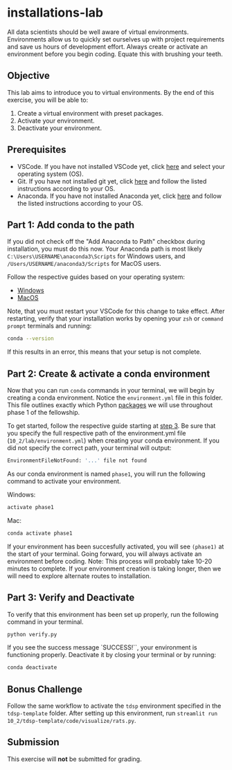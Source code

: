 # installations-lab

All data scientists should be well aware of virtual environments. Environments allow us to quickly set ourselves up with project requirements and save us hours of development effort. Always create or activate an environment before you begin coding. Equate this with brushing your teeth.

## Objective
This lab aims to introduce you to virtual environments. By the end of this exercise, you will be able to: 
1. Create a virtual environment with preset packages.
2. Activate your environment.
3. Deactivate your environment. 

## Prerequisites
* VSCode. If you have not installed VSCode yet, click [here](https://code.visualstudio.com/download) and select your operating system (OS).
* Git. If you have not installed git yet, click [here](https://git-scm.com/book/en/v2/Getting-Started-Installing-Git) and follow the listed instructions according to your OS.
* Anaconda. If you have not installed Anaconda yet, click [here](https://docs.anaconda.com/free/anaconda/install/index.html) and follow the listed instructions according to your OS.

## Part 1: Add conda to the path

If you did not check off the "Add Anaconda to Path" checkbox during installation, you must do this now. Your Anaconda path is most likely `C:\Users\USERNAME\anaconda3\Scripts` for Windows users, and `/Users/USERNAME/anaconda3/Scripts` for MacOS users. 

Follow the respective guides based on your operating system:

* [Windows](https://saturncloud.io/blog/setting-up-anaconda-path-environment-variable-in-windows-a-guide/)
* [MacOS](https://saturncloud.io/blog/adding-anaconda-to-your-path-a-guide-for-data-scientists/#:~:text=On%20macOS%20and%20Linux%3A%20Open,path%20to%20your%20Anaconda%20installation.)

Note, that you must restart your VSCode for this change to take effect. After restarting, verify that your installation works by opening your `zsh` or `command prompt` terminals and running:

```bash
conda --version
```

If this results in an error, this means that your setup is not complete.

## Part 2: Create & activate a conda environment

Now that you can run `conda` commands in your terminal, we will begin by creating a conda environment. Notice the `environment.yml` file in this folder. This file outlines exactly which Python [packages](https://www.geeksforgeeks.org/python-packages/) we will use throughout phase 1 of the fellowship. 

To get started, follow the respective guide starting at [step 3](https://saturncloud.io/blog/how-to-create-a-conda-environment-based-on-a-yaml-file-a-guide-for-data-scientists/#step-3-create-the-conda-environment). Be sure that you specify the full respective path of the environment.yml file (`10_2/lab/environment.yml`) when creating your conda environment. If you did not specify the correct path, your terminal will output:

```bash
EnvironmentFileNotFound: '...' file not found
```

As our conda environment is named `phase1`, you will run the following command to activate your environment.

Windows:
```bash
activate phase1
```

Mac:
```bash
conda activate phase1
```

If your environment has been succesfully activated, you will see `(phase1)` at the start of your terminal. Going forward, you will always activate an environment before coding. Note: This process will probably take 10-20 minutes to complete. If your environment creation is taking longer, then we will need to explore alternate routes to installation. 

## Part 3: Verify and Deactivate

To verify that this environment has been set up properly, run the following command in your terminal.

```bash
python verify.py
```

If you see the success message `SUCCESS!``, your environment is functioning properly. Deactivate it by closing your terminal or by running:

```bash
conda deactivate
```

## Bonus Challenge

Follow the same workflow to activate the `tdsp` environment specified in the `tdsp-template` folder. After setting up this environment, run `streamlit run 10_2/tdsp-template/code/visualize/rats.py`.

## Submission

This exercise will **not** be submitted for grading.